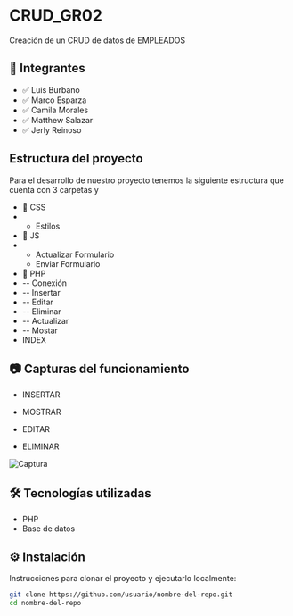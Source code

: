 # CRUD_GR02

Creación de un CRUD de datos de EMPLEADOS

## 🚀 Integrantes

- ✅ Luis Burbano
- ✅ Marco Esparza
- ✅ Camila Morales
- ✅ Matthew Salazar
- ✅ Jerly Reinoso

## Estructura del proyecto

Para el desarrollo de nuestro proyecto tenemos la siguiente estructura que cuenta con 3 carpetas y 
- 📂 CSS
- - Estilos
- 📂 JS
- - Actualizar Formulario
  - Enviar Formulario
- 📂 PHP
- -- Conexión
- -- Insertar
- -- Editar
- -- Eliminar
- -- Actualizar
- -- Mostar
- INDEX

## 📷 Capturas del funcionamiento

- INSERTAR 

- MOSTRAR

- EDITAR

- ELIMINAR

![Captura](ruta/a/la/imagen.png)

## 🛠️ Tecnologías utilizadas

- PHP
- Base de datos

## ⚙️ Instalación

Instrucciones para clonar el proyecto y ejecutarlo localmente:

```bash
git clone https://github.com/usuario/nombre-del-repo.git
cd nombre-del-repo
